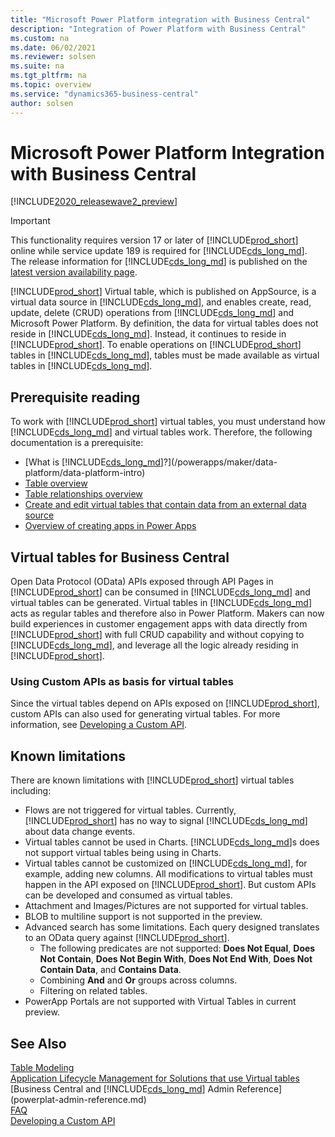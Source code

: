 ```yaml
---
title: "Microsoft Power Platform integration with Business Central"
description: "Integration of Power Platform with Business Central"
ms.custom: na
ms.date: 06/02/2021
ms.reviewer: solsen
ms.suite: na
ms.tgt_pltfrm: na
ms.topic: overview
ms.service: "dynamics365-business-central"
author: solsen
---
```


# Microsoft Power Platform Integration with Business Central

[!INCLUDE[2020_releasewave2_preview](../includes/2020_releasewave2_preview.md)]



> [!IMPORTANT]  
> This functionality requires version 17 or later of [!INCLUDE[prod_short](../developer/includes/prod_short.md)] online while service update 189 is required for [!INCLUDE[cds_long_md](../includes/cds_long_md.md)]. The release information for [!INCLUDE[cds_long_md](../includes/cds_long_md.md)] is published on the [latest version availability page](/dynamics365/released-versions/dynamics-365ce#all-version-availability).

[!INCLUDE[prod_short](../developer/includes/prod_short.md)] Virtual table, which is published on AppSource, is a virtual data source in [!INCLUDE[cds_long_md](../includes/cds_long_md.md)], and enables create, read, update, delete (CRUD) operations from [!INCLUDE[cds_long_md](../includes/cds_long_md.md)] and Microsoft Power Platform. By definition, the data for virtual tables does not reside in [!INCLUDE[cds_long_md](../includes/cds_long_md.md)]. Instead, it continues to reside in [!INCLUDE[prod_short](../developer/includes/prod_short.md)]. To enable operations on [!INCLUDE[prod_short](../developer/includes/prod_short.md)] tables in [!INCLUDE[cds_long_md](../includes/cds_long_md.md)], tables must be made available as virtual tables in [!INCLUDE[cds_long_md](../includes/cds_long_md.md)].

## Prerequisite reading

To work with [!INCLUDE[prod_short](../developer/includes/prod_short.md)] virtual tables, you must understand how [!INCLUDE[cds_long_md](../includes/cds_long_md.md)] and virtual tables work. Therefore, the following documentation is a prerequisite:

- [What is [!INCLUDE[cds_long_md](../includes/cds_long_md.md)]?](/powerapps/maker/data-platform/data-platform-intro)
- [Table overview](/powerapps/maker/data-platform/entity-overview)
- [Table relationships overview](/powerapps/maker/data-platform/create-edit-entity-relationships)
- [Create and edit virtual tables that contain data from an external data source](/powerapps/maker/data-platform/create-edit-virtual-entities)
- [Overview of creating apps in Power Apps](/powerapps/maker/)

## Virtual tables for Business Central

Open Data Protocol (OData) APIs exposed through API Pages in [!INCLUDE[prod_short](../developer/includes/prod_short.md)] can be consumed in [!INCLUDE[cds_long_md](../includes/cds_long_md.md)] and virtual tables can be generated. 
Virtual tables in [!INCLUDE[cds_long_md](../includes/cds_long_md.md)] acts as regular tables and therefore also in Power Platform. Makers can now build experiences in customer engagement apps with data directly from [!INCLUDE[prod_short](../developer/includes/prod_short.md)] with full CRUD capability and without copying to [!INCLUDE[cds_long_md](../includes/cds_long_md.md)], and leverage all the logic already residing in [!INCLUDE[prod_short](../developer/includes/prod_short.md)].

### Using Custom APIs as basis for virtual tables

Since the virtual tables depend on APIs exposed on [!INCLUDE[prod_short](../developer/includes/prod_short.md)], custom APIs can also used for generating virtual tables. For more information, see [Developing a Custom API](../developer/devenv-develop-custom-api.md).

## Known limitations

There are known limitations with [!INCLUDE[prod_short](../developer/includes/prod_short.md)] virtual tables including:

- Flows are not triggered for virtual tables. Currently, [!INCLUDE[prod_short](../developer/includes/prod_short.md)] has no way to signal [!INCLUDE[cds_long_md](../includes/cds_long_md.md)] about data change events.
- Virtual tables cannot be used in Charts. [!INCLUDE[cds_long_md](../includes/cds_long_md.md)]s does not support virtual tables being using in Charts.
- Virtual tables cannot be customized on [!INCLUDE[cds_long_md](../includes/cds_long_md.md)], for example, adding new columns. All modifications to virtual tables must happen in the API exposed on [!INCLUDE[prod_short](../developer/includes/prod_short.md)]. But custom APIs can be developed and consumed as virtual tables.  
- Attachment and Images/Pictures are not supported for virtual tables.
- BLOB to multiline support is not supported in the preview.
- Advanced search has some limitations. Each query designed translates to an OData query against [!INCLUDE[prod_short](../developer/includes/prod_short.md)]. 
  * The following predicates are not supported: **Does Not Equal**, **Does Not Contain**, **Does Not Begin With**, **Does Not End With**, **Does Not Contain Data**, and **Contains Data**.
  * Combining **And** and **Or** groups across columns.
  * Filtering on related tables.
- PowerApp Portals are not supported with Virtual Tables in current preview.

## See Also

[Table Modeling](powerplat-entity-modeling.md)  
[Application Lifecycle Management for Solutions that use Virtual tables](powerplat-app-lifecycle-management.md)  
[Business Central and [!INCLUDE[cds_long_md](../includes/cds_long_md.md)] Admin Reference](powerplat-admin-reference.md)  
[FAQ](powerplat-faq.md)  
[Developing a Custom API](../developer/devenv-develop-custom-api.md)

